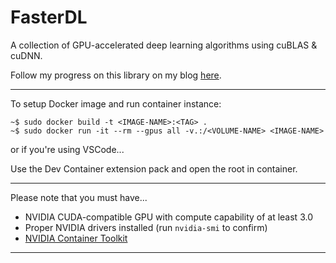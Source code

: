 # FasterDL
A collection of GPU-accelerated deep learning algorithms using cuBLAS & cuDNN.

Follow my progress on this library on my blog [here]().

---

To setup Docker image and run container instance:
```
~$ sudo docker build -t <IMAGE-NAME>:<TAG> .
~$ sudo docker run -it --rm --gpus all -v.:/<VOLUME-NAME> <IMAGE-NAME>
```
or if you're using VSCode...

Use the Dev Container extension pack and open the root in container.

---

Please note that you must have...
- NVIDIA CUDA-compatible GPU with compute capability of at least 3.0
- Proper NVIDIA drivers installed (run `nvidia-smi` to confirm)
- [NVIDIA Container Toolkit](https://docs.nvidia.com/datacenter/cloud-native/container-toolkit/1.14.1/index.html)

---
